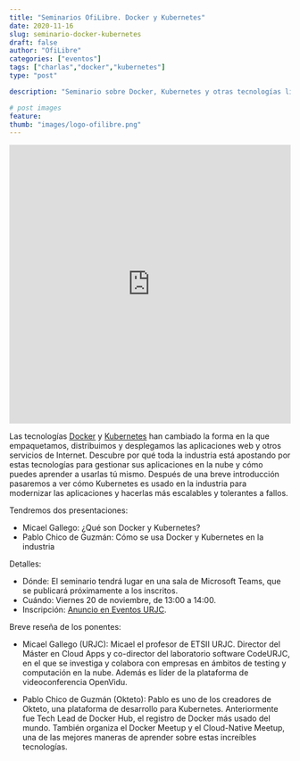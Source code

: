 ```yaml
---
title: "Seminarios OfiLibre. Docker y Kubernetes"
date: 2020-11-16
slug: seminario-docker-kubernetes
draft: false
author: "OfiLibre"
categories: ["eventos"]
tags: ["charlas","docker","kubernetes"]
type: "post"

description: "Seminario sobre Docker, Kubernetes y otras tecnologías libres relacionadas, muy usadas para montar las aplicaciones en nube modernas."

# post images 
feature:
thumb: "images/logo-ofilibre.png"
---
```

<iframe src='https://tv.urjc.es/iframe/5fb81bcbd68b14ac6f8b4be2' id='pumukitiframe' frameborder='0' border='0' width='100%' height='500px' allowfullscreen></iframe>

Las tecnologías [Docker](https://en.wikipedia.org/wiki/Docker_(software)) y [Kubernetes](https://en.wikipedia.org/wiki/Kubernetes) han cambiado la forma en la que empaquetamos, distribuimos y desplegamos las aplicaciones web y otros servicios de Internet. Descubre por qué toda la industria está apostando por estas tecnologías para gestionar sus aplicaciones en la nube y cómo puedes aprender a usarlas tú mismo. Después de una breve introducción pasaremos a ver cómo Kubernetes es usado en la industria para modernizar las aplicaciones y hacerlas más escalables y tolerantes a fallos.

Tendremos dos presentaciones:

* Micael Gallego: ¿Qué son Docker y Kubernetes?
* Pablo Chico de Guzmán: Cómo se usa Docker y Kubernetes en la industria

Detalles:

* Dónde: El seminario tendrá lugar en una sala de Microsoft Teams, que se publicará próximamente a los inscritos.
* Cuándo: Viernes 20 de noviembre, de 13:00 a 14:00.
* Inscripción: [Anuncio en Eventos URJC](https://eventos.urjc.es/58216/detail/seminarios-ofilibre_-docker-y-kubernetes..html).

Breve reseña de los ponentes:

* Micael Gallego (URJC): Micael el profesor de ETSII URJC. Director del Máster en Cloud Apps y co-director del laboratorio software CodeURJC, en el que se investiga y colabora con empresas en ámbitos de testing y computación en la nube. Además es líder de la plataforma de videoconferencia OpenVidu.

* Pablo Chico de Guzmán (Okteto): Pablo es uno de los creadores de Okteto, una plataforma de desarrollo para Kubernetes. Anteriormente fue Tech Lead de Docker Hub, el registro de Docker más usado del mundo. También organiza el Docker Meetup y el Cloud-Native Meetup, una de las mejores maneras de aprender sobre estas increíbles tecnologías.